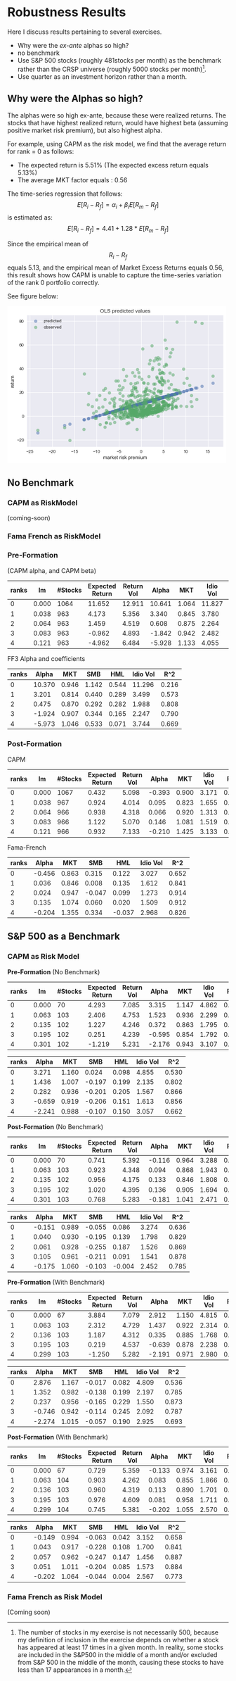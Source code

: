 # Robustness Results

Here I discuss results pertaining to several exercises.

* Why were the *ex-ante* alphas so high?
* no benchmark
* Use S&P 500 stocks (roughly 481stocks per month) as the benchmark rather than the CRSP universe (roughly 5000 stocks per month)[^1].
* Use quarter as an investment horizon rather than a month. 

[^1]:The number of stocks in my exercise is not necessarily 500, because my definition of inclusion in the exercise depends on whether a stock has appeared at least 17 times in a given month. In reality, some stocks are included in the S&P500 in the middle of a month and/or excluded from S&P 500 in the middle of the month, causing these stocks to have less than 17 appearances in a month. 



## Why were the Alphas so high?

The alphas were so high ex-ante, because these were realized returns. The stocks that have highest realized return, would have highest beta (assuming positive market risk premium), but also highest alpha. 

For example, using CAPM as the risk model, we find that the average return for rank = 0 as follows:

* The expected return is 5.51% (The expected excess return equals 5.13%)
* The average MKT factor equals : 0.56

The time-series regression that follows:
$$
E[R_i - R_f] = \alpha_i + \beta_i E[R_m - R_f]
$$
is estimated as:
$$
E[R_i - R_f] = 4.41 + 1.28 * E[R_m - R_f]
$$

Since the empirical mean of $$ R_i - R_f$$ equals 5.13, and the empirical mean of Market Excess Returns equals 0.56, this result shows how CAPM is unable to capture the time-series variation of the rank 0 portfolio correctly. 

See figure below: 

![img1](../chapter-2/images/img1.png)





## No Benchmark

### CAPM as RiskModel 

(coming-soon)

### Fama French as RiskModel 

### Pre-Formation

(CAPM alpha, and CAPM beta)

| ranks | lm    | #Stocks | Expected Return | Return Vol | Alpha  | MKT   | Idio Vol | R^2   |
| ----- | ----- | ------- | --------------- | ---------- | ------ | ----- | -------- | ----- |
| 0     | 0.000 | 1064    | 11.652          | 12.911     | 10.641 | 1.064 | 11.827   | 0.140 |
| 1     | 0.038 | 963     | 4.173           | 5.356      | 3.340  | 0.845 | 3.780    | 0.502 |
| 2     | 0.064 | 963     | 1.459           | 4.519      | 0.608  | 0.875 | 2.264    | 0.751 |
| 3     | 0.083 | 963     | -0.962          | 4.893      | -1.842 | 0.942 | 2.482    | 0.744 |
| 4     | 0.121 | 963     | -4.962          | 6.484      | -5.928 | 1.133 | 4.055    | 0.611 |

FF3 Alpha and coefficients

| ranks | Alpha  | MKT   | SMB   | HML   | Idio Vol | R^2   |
| ----- | ------ | ----- | ----- | ----- | -------- | ----- |
| 0     | 10.370 | 0.946 | 1.142 | 0.544 | 11.296   | 0.216 |
| 1     | 3.201  | 0.814 | 0.440 | 0.289 | 3.499    | 0.573 |
| 2     | 0.475  | 0.870 | 0.292 | 0.282 | 1.988    | 0.808 |
| 3     | -1.924 | 0.907 | 0.344 | 0.165 | 2.247    | 0.790 |
| 4     | -5.973 | 1.046 | 0.533 | 0.071 | 3.744    | 0.669 |

### Post-Formation

CAPM 

| ranks | lm    | #Stocks | Expected Return | Return Vol | Alpha  | MKT   | Idio Vol | R^2   |
| ----- | ----- | ------- | --------------- | ---------- | ------ | ----- | -------- | ----- |
| 0     | 0.000 | 1067    | 0.432           | 5.098      | -0.393 | 0.900 | 3.171    | 0.618 |
| 1     | 0.038 | 967     | 0.924           | 4.014      | 0.095  | 0.823 | 1.655    | 0.833 |
| 2     | 0.064 | 966     | 0.938           | 4.318      | 0.066  | 0.920 | 1.313    | 0.908 |
| 3     | 0.083 | 966     | 1.122           | 5.070      | 0.146  | 1.081 | 1.519    | 0.911 |
| 4     | 0.121 | 966     | 0.932           | 7.133      | -0.210 | 1.425 | 3.133    | 0.806 |

Fama-French

| ranks | Alpha  | MKT   | SMB    | HML    | Idio Vol | R^2   |
| ----- | ------ | ----- | ------ | ------ | -------- | ----- |
| 0     | -0.456 | 0.863 | 0.315  | 0.122  | 3.027    | 0.652 |
| 1     | 0.036  | 0.846 | 0.008  | 0.135  | 1.612    | 0.841 |
| 2     | 0.024  | 0.947 | -0.047 | 0.099  | 1.273    | 0.914 |
| 3     | 0.135  | 1.074 | 0.060  | 0.020  | 1.509    | 0.912 |
| 4     | -0.204 | 1.355 | 0.334  | -0.037 | 2.968    | 0.826 |

## S&P 500 as a Benchmark

### 

### CAPM as Risk Model

**Pre-Formation** (No Benchmark)

| ranks | lm    | #Stocks | Expected Return | Return Vol | Alpha  | MKT   | Idio Vol | R^2   |
| ----- | ----- | ------- | --------------- | ---------- | ------ | ----- | -------- | ----- |
| 0     | 0.000 | 70      | 4.293           | 7.085      | 3.315  | 1.147 | 4.862    | 0.529 |
| 1     | 0.063 | 103     | 2.406           | 4.753      | 1.523  | 0.936 | 2.299    | 0.771 |
| 2     | 0.135 | 102     | 1.227           | 4.246      | 0.372  | 0.863 | 1.795    | 0.825 |
| 3     | 0.195 | 102     | 0.251           | 4.239      | -0.595 | 0.854 | 1.792    | 0.822 |
| 4     | 0.301 | 102     | -1.219          | 5.231      | -2.176 | 0.943 | 3.107    | 0.651 |

| ranks | Alpha  | MKT   | SMB    | HML   | Idio Vol | R^2   |
| ----- | ------ | ----- | ------ | ----- | -------- | ----- |
| 0     | 3.271  | 1.160 | 0.024  | 0.098 | 4.855    | 0.530 |
| 1     | 1.436  | 1.007 | -0.197 | 0.199 | 2.135    | 0.802 |
| 2     | 0.282  | 0.936 | -0.201 | 0.205 | 1.567    | 0.866 |
| 3     | -0.659 | 0.919 | -0.206 | 0.151 | 1.613    | 0.856 |
| 4     | -2.241 | 0.988 | -0.107 | 0.150 | 3.057    | 0.662 |

**Post-Formation** (No Benchmark)

| ranks | lm    | #Stocks | Expected Return | Return Vol | Alpha  | MKT   | Idio Vol | R^2   |
| ----- | ----- | ------- | --------------- | ---------- | ------ | ----- | -------- | ----- |
| 0     | 0.000 | 70      | 0.741           | 5.392      | -0.116 | 0.964 | 3.288    | 0.633 |
| 1     | 0.063 | 103     | 0.923           | 4.348      | 0.094  | 0.868 | 1.943    | 0.801 |
| 2     | 0.135 | 102     | 0.956           | 4.175      | 0.133  | 0.846 | 1.808    | 0.816 |
| 3     | 0.195 | 102     | 1.020           | 4.395      | 0.136  | 0.905 | 1.694    | 0.852 |
| 4     | 0.301 | 103     | 0.768           | 5.283      | -0.181 | 1.041 | 2.471    | 0.781 |

| ranks | Alpha  | MKT   | SMB    | HML    | Idio Vol | R^2   |
| ----- | ------ | ----- | ------ | ------ | -------- | ----- |
| 0     | -0.151 | 0.989 | -0.055 | 0.086  | 3.274    | 0.636 |
| 1     | 0.040  | 0.930 | -0.195 | 0.139  | 1.798    | 0.829 |
| 2     | 0.061  | 0.928 | -0.255 | 0.187  | 1.526    | 0.869 |
| 3     | 0.105  | 0.961 | -0.211 | 0.091  | 1.541    | 0.878 |
| 4     | -0.175 | 1.060 | -0.103 | -0.004 | 2.452    | 0.785 |

**Pre-Formation** (With Benchmark)

| ranks | lm    | #Stocks | Expected Return | Return Vol | Alpha  | MKT   | Idio Vol | R^2   |
| ----- | ----- | ------- | --------------- | ---------- | ------ | ----- | -------- | ----- |
| 0     | 0.000 | 67      | 3.884           | 7.079      | 2.912  | 1.150 | 4.815    | 0.535 |
| 1     | 0.063 | 103     | 2.312           | 4.729      | 1.437  | 0.922 | 2.314    | 0.762 |
| 2     | 0.136 | 103     | 1.187           | 4.312      | 0.335  | 0.885 | 1.768    | 0.835 |
| 3     | 0.195 | 103     | 0.219           | 4.537      | -0.639 | 0.878 | 2.238    | 0.756 |
| 4     | 0.299 | 103     | -1.250          | 5.282      | -2.191 | 0.971 | 2.980    | 0.682 |

| ranks | Alpha  | MKT   | SMB    | HML   | Idio Vol | R^2   |
| ----- | ------ | ----- | ------ | ----- | -------- | ----- |
| 0     | 2.876  | 1.167 | -0.017 | 0.082 | 4.809    | 0.536 |
| 1     | 1.352  | 0.982 | -0.138 | 0.199 | 2.197    | 0.785 |
| 2     | 0.237  | 0.956 | -0.165 | 0.229 | 1.550    | 0.873 |
| 3     | -0.746 | 0.942 | -0.114 | 0.245 | 2.092    | 0.787 |
| 4     | -2.274 | 1.015 | -0.057 | 0.190 | 2.925    | 0.693 |

**Post-Formation** (With Benchmark)

| ranks | lm    | #Stocks | Expected Return | Return Vol | Alpha  | MKT   | Idio Vol | R^2   |
| ----- | ----- | ------- | --------------- | ---------- | ------ | ----- | -------- | ----- |
| 0     | 0.000 | 67      | 0.729           | 5.359      | -0.133 | 0.974 | 3.161    | 0.656 |
| 1     | 0.063 | 104     | 0.903           | 4.262      | 0.083  | 0.855 | 1.866    | 0.808 |
| 2     | 0.136 | 103     | 0.960           | 4.319      | 0.113  | 0.890 | 1.701    | 0.846 |
| 3     | 0.195 | 103     | 0.976           | 4.609      | 0.081  | 0.958 | 1.711    | 0.863 |
| 4     | 0.299 | 104     | 0.745           | 5.381      | -0.202 | 1.055 | 2.570    | 0.772 |

| ranks | Alpha  | MKT   | SMB    | HML   | Idio Vol | R^2   |
| ----- | ------ | ----- | ------ | ----- | -------- | ----- |
| 0     | -0.149 | 0.994 | -0.063 | 0.042 | 3.152    | 0.658 |
| 1     | 0.043  | 0.917 | -0.228 | 0.108 | 1.700    | 0.841 |
| 2     | 0.057  | 0.962 | -0.247 | 0.147 | 1.456    | 0.887 |
| 3     | 0.051  | 1.011 | -0.204 | 0.085 | 1.573    | 0.884 |
| 4     | -0.202 | 1.064 | -0.044 | 0.004 | 2.567    | 0.773 |



### Fama French  as Risk Model

(Coming soon)

